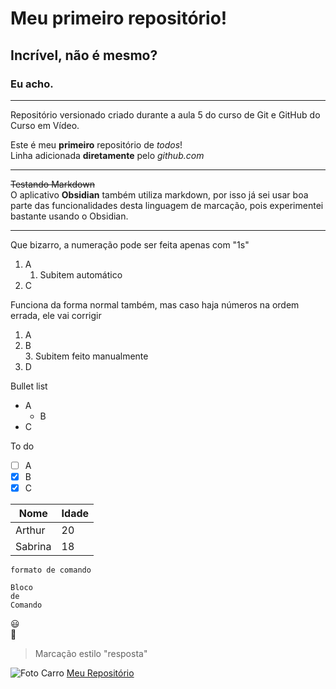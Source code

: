 # Meu primeiro repositório!
## Incrível, não é mesmo?
### Eu acho.

---
 Repositório versionado criado durante a aula 5 do curso de Git e GitHub do Curso em Vídeo.

 Este é meu __primeiro__ repositório de _todos_!  
 Linha adicionada **diretamente** pelo *github.com*

---

~~Testando Markdown~~  
O aplicativo **Obsidian** também utiliza markdown, por isso já sei usar boa parte das funcionalidades desta linguagem de marcação, pois experimentei bastante usando o Obsidian.

---

Que bizarro, a numeração pode ser feita apenas com "1s"
1. A
   1. Subitem automático
1. C

Funciona da forma normal também, mas caso haja números na ordem errada, ele vai corrigir
1. A
2. B  
   3. Subitem feito manualmente
123. D

Bullet list
- A
  - B
- C

To do
- [ ] A
- [x] B
- [X] C

Nome|Idade
---|---|
Arthur|20
Sabrina|18

`formato de comando`

```
Bloco
de
Comando
```

😃  
:monkey:

> Marcação estilo "resposta"

![Foto Carro](https://github.com/user-attachments/assets/0edb1d54-1cc8-4aea-b32f-787947afff15)
[Meu Repositório](https://github.com/ArthurNBarcelos)
